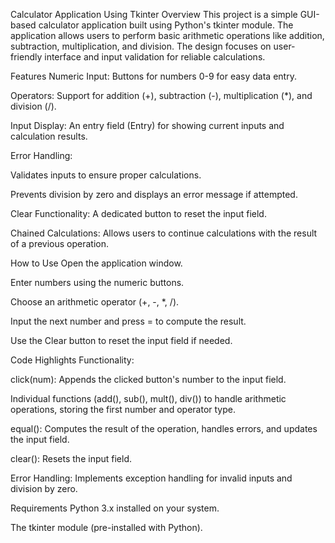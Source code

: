 Calculator Application Using Tkinter
Overview
This project is a simple GUI-based calculator application built using Python's tkinter module. The application allows users to perform basic arithmetic operations like addition, subtraction, multiplication, and division. The design focuses on user-friendly interface and input validation for reliable calculations.

Features
Numeric Input: Buttons for numbers 0-9 for easy data entry.

Operators: Support for addition (+), subtraction (-), multiplication (*), and division (/).

Input Display: An entry field (Entry) for showing current inputs and calculation results.

Error Handling:

Validates inputs to ensure proper calculations.

Prevents division by zero and displays an error message if attempted.

Clear Functionality: A dedicated button to reset the input field.

Chained Calculations: Allows users to continue calculations with the result of a previous operation.

How to Use
Open the application window.

Enter numbers using the numeric buttons.

Choose an arithmetic operator (+, -, *, /).

Input the next number and press = to compute the result.

Use the Clear button to reset the input field if needed.

Code Highlights
Functionality:

click(num): Appends the clicked button's number to the input field.

Individual functions (add(), sub(), mult(), div()) to handle arithmetic operations, storing the first number and operator type.

equal(): Computes the result of the operation, handles errors, and updates the input field.

clear(): Resets the input field.

Error Handling: Implements exception handling for invalid inputs and division by zero.

Requirements
Python 3.x installed on your system.

The tkinter module (pre-installed with Python).
